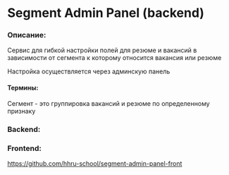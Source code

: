 # Segment Admin Panel (backend)

### Описание:

Сервис для гибкой настройки полей для резюме и вакансий в зависимости от сегмента к которому относится вакансия или резюме

Настройка осуществляется через админскую панель

#### Термины:

Сегмент - это группировка вакансий и резюме по определенному признаку

### Backend:

### Frontend:
https://github.com/hhru-school/segment-admin-panel-front
